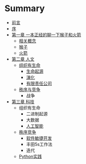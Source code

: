 # Summary

* [前言](README.md)
* [序](序.md)
* [第一章 一本正经的聊一下猴子和火箭](第一章.md)
    * [相关概念](概念.md)
    * [猴子](猴子.md)
    * [火箭](火箭.md)
* [第二章 人文](第二章.md)
    * [组织有生命](组织的力量.md)
        * [生命起源](生命起源.md)
        * [演化](演化的力量.md)
        * [有限责任公司](公司.md)
    * [秩序与竞争](战争.md)
        * 战争
* [第三章 科技](第三章-科技.md)
    * 组织有生命
        * 二进制起源
        * 大数据
        * [人工智能](人工智能.md)
    * [秩序竞争](秩序竞争.md)
        * [软件敏捷开发](敏捷开发.md)
        * 丰田5s工作法
        * 迭代
    * [Python实践](python实践.md)

